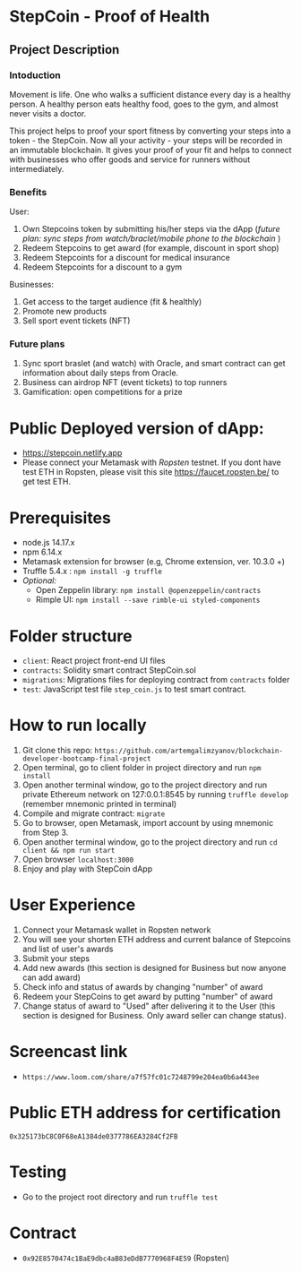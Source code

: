 # StepCoin - Proof of Health

## Project Description
### Intoduction
Movement is life. One who walks a sufficient distance every day is a healthy person.  A healthy person eats healthy food, goes to the gym, and almost never visits a doctor.  

This project helps to proof your sport fitness by converting your steps into a token - the StepCoin.   Now all your activity - your steps will be recorded in an immutable blockchain. It gives your proof of your fit and helps to connect with businesses who offer goods and service for runners without intermediately.

### Benefits
User: 
1. Own Stepcoins token by submitting his/her steps via the dApp (<i>future plan: sync steps from watch/braclet/mobile phone to the blockchain </i>)
2. Redeem Stepcoins to get award (for example, discount in sport shop)
3. Redeem Stepcoints for a discount for medical insurance 
4. Redeem Stepcoints for a discount to a gym

Businesses:
1. Get access to the target audience (fit & healthly)
2. Promote new products
3. Sell sport event tickets (NFT)

### Future plans
1. Sync sport braslet (and watch) with Oracle, and smart contract can get information about daily steps from Oracle.
2. Business can airdrop NFT (event tickets) to top runners
3. Gamification: open competitions for a prize


# Public Deployed version of dApp:
- https://stepcoin.netlify.app 
- Please connect your Metamask with *Ropsten* testnet. If you dont have test ETH in Ropsten, please visit this site https://faucet.ropsten.be/ to get test ETH.
 
# Prerequisites
- node.js 14.17.x
- npm 6.14.x
- Metamask extension for browser (e.g, Chrome extension, ver. 10.3.0 +)
- Truffle 5.4.x : `npm install -g truffle`
- <i>Optional:</i>
    - Open Zeppelin library: `npm install @openzeppelin/contracts`
    - Rimple UI: `npm install --save rimble-ui styled-components`

# Folder structure

- `client`: React project front-end UI files
- `contracts`: Solidity smart contract StepCoin.sol
- `migrations`: Migrations files for deploying contract from `contracts` folder
- `test`: JavaScript test file `step_coin.js` to test smart contract.


# How to run locally
1. Git clone this repo: `https://github.com/artemgalimzyanov/blockchain-developer-bootcamp-final-project`
2. Open terminal, go to client folder in project directory and run `npm install`
3. Open another terminal window, go to the project directory and run private Ethereum network on 127:0.0.1:8545 by running `truffle develop` (remember mnemonic printed in terminal)
4. Compile and migrate contract: `migrate`
5. Go to browser, open Metamask, import account by using mnemonic from Step 3.
6. Open another terminal window, go to the project directory and run `cd client && npm run start`
7. Open browser `localhost:3000`
8. Enjoy and play with StepCoin dApp


# User Experience
 1. Connect your Metamask wallet in Ropsten network
 2. You will see your shorten ETH address and current balance of Stepcoins and list of user's awards
 3. Submit your steps
 4. Add new awards (this section is designed for Business but now anyone can add award)
 5. Check info and status of awards by changing "number" of award
 6. Redeem your StepCoins to get award by putting "number" of award
 7. Change status of award to "Used" after delivering it to the User (this section is designed for Business. Only award seller can change status).

# Screencast link
- `https://www.loom.com/share/a7f57fc01c7248799e204ea0b6a443ee`

# Public ETH address for certification
`0x325173bC8C0F68eA1384de0377786EA3284Cf2FB`

# Testing
- Go to the project root directory and run `truffle test`

# Contract
- `0x92E8570474c1BaE9dbc4aB83eDdB7770968F4E59` (Ropsten)
